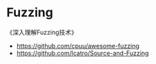 # Fuzzing
《深入理解Fuzzing技术》

- https://github.com/cpuu/awesome-fuzzing
- https://github.com/lcatro/Source-and-Fuzzing